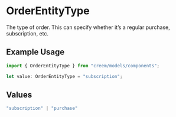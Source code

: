 # OrderEntityType

The type of order. This can specify whether it’s a regular purchase, subscription, etc.

## Example Usage

```typescript
import { OrderEntityType } from "creem/models/components";

let value: OrderEntityType = "subscription";
```

## Values

```typescript
"subscription" | "purchase"
```